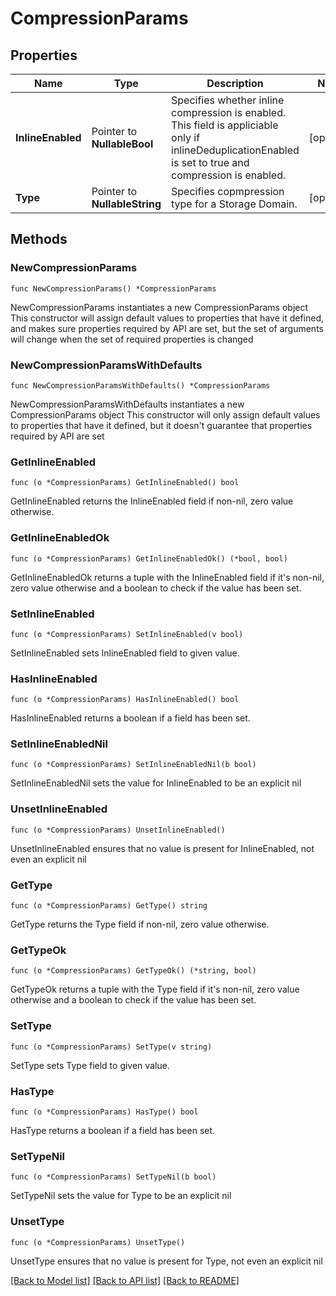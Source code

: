 # CompressionParams

## Properties

Name | Type | Description | Notes
------------ | ------------- | ------------- | -------------
**InlineEnabled** | Pointer to **NullableBool** | Specifies whether inline compression is enabled. This field is appliciable only if inlineDeduplicationEnabled is set to true and compression is enabled. | [optional] 
**Type** | Pointer to **NullableString** | Specifies copmpression type for a Storage Domain. | [optional] 

## Methods

### NewCompressionParams

`func NewCompressionParams() *CompressionParams`

NewCompressionParams instantiates a new CompressionParams object
This constructor will assign default values to properties that have it defined,
and makes sure properties required by API are set, but the set of arguments
will change when the set of required properties is changed

### NewCompressionParamsWithDefaults

`func NewCompressionParamsWithDefaults() *CompressionParams`

NewCompressionParamsWithDefaults instantiates a new CompressionParams object
This constructor will only assign default values to properties that have it defined,
but it doesn't guarantee that properties required by API are set

### GetInlineEnabled

`func (o *CompressionParams) GetInlineEnabled() bool`

GetInlineEnabled returns the InlineEnabled field if non-nil, zero value otherwise.

### GetInlineEnabledOk

`func (o *CompressionParams) GetInlineEnabledOk() (*bool, bool)`

GetInlineEnabledOk returns a tuple with the InlineEnabled field if it's non-nil, zero value otherwise
and a boolean to check if the value has been set.

### SetInlineEnabled

`func (o *CompressionParams) SetInlineEnabled(v bool)`

SetInlineEnabled sets InlineEnabled field to given value.

### HasInlineEnabled

`func (o *CompressionParams) HasInlineEnabled() bool`

HasInlineEnabled returns a boolean if a field has been set.

### SetInlineEnabledNil

`func (o *CompressionParams) SetInlineEnabledNil(b bool)`

 SetInlineEnabledNil sets the value for InlineEnabled to be an explicit nil

### UnsetInlineEnabled
`func (o *CompressionParams) UnsetInlineEnabled()`

UnsetInlineEnabled ensures that no value is present for InlineEnabled, not even an explicit nil
### GetType

`func (o *CompressionParams) GetType() string`

GetType returns the Type field if non-nil, zero value otherwise.

### GetTypeOk

`func (o *CompressionParams) GetTypeOk() (*string, bool)`

GetTypeOk returns a tuple with the Type field if it's non-nil, zero value otherwise
and a boolean to check if the value has been set.

### SetType

`func (o *CompressionParams) SetType(v string)`

SetType sets Type field to given value.

### HasType

`func (o *CompressionParams) HasType() bool`

HasType returns a boolean if a field has been set.

### SetTypeNil

`func (o *CompressionParams) SetTypeNil(b bool)`

 SetTypeNil sets the value for Type to be an explicit nil

### UnsetType
`func (o *CompressionParams) UnsetType()`

UnsetType ensures that no value is present for Type, not even an explicit nil

[[Back to Model list]](../README.md#documentation-for-models) [[Back to API list]](../README.md#documentation-for-api-endpoints) [[Back to README]](../README.md)


